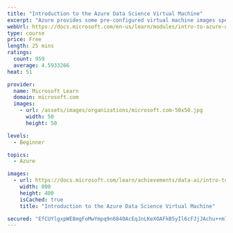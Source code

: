 ```yaml
---
title: "Introduction to the Azure Data Science Virtual Machine"
excerpt: "Azure provides some pre-configured virtual machine images specifically designed for data science.  Learn how you can use these to get a jump start on your data science work."
webUrl: https://docs.microsoft.com/en-us/learn/modules/intro-to-azure-dsvm/
type: course
price: Free
length: 25 mins
ratings:
  count: 959
  average: 4.5933266
heat: 51

provider:
  name: Microsoft Learn
  domain: microsoft.com
  images:
    - url: /assets/images/organizations/microsoft.com-50x50.jpg
      width: 50
      height: 50

levels:
  - Beginner

topics:
  - Azure

images:
  - url: https://docs.microsoft.com/learn/achievements/data-ai/intro-to-azure-dsvm-badge-social.png
    width: 800
    height: 400
    isCached: true
    title: "Introduction to the Azure Data Science Virtual Machine"

secured: "EfCUYlgxpWE8mgFoMwYmpq9n6840AcEqJnLKeXOAFkB5yIl6cFJjJAchu++m7XK80NeEQ4yEmpbSwNoYmzeXE9zIwoYIJMFHFM5jHsDg4Qo4EqbQathDzNI/KI+hZAl0Ev4Q+uUTWZcig4OO4RxR3SQDE+FKNwYSlH4jll0UxxKYNPO0/ayWSYPWbmERYzCacVCKEto47JIzQUby8jIwDk6tbBOGl85dz9wZpOGw+bCuTJ9Jtr7pHFZsS3dGkkDx9MWj9pnzfZofO4LZku6dJ0bePO+ojcuZ6LyriRdW9AyOVKIYYwy6uafKjeZJGAKRjklOdx119J48ap/RcbQWrgVBYrDccnXJSQdUn3uFs6wjX366vHqFneAtvCKiow6YidcpV7pd4QZmpgUXDH9Omg==;KxcA+2RaAVudFE32xp6WtQ=="
---
```


